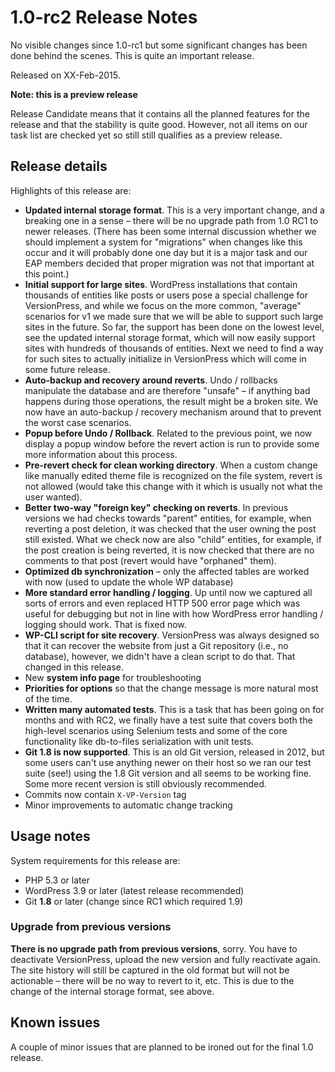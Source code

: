 # 1.0-rc2 Release Notes

No visible changes since 1.0-rc1 but some significant changes has been done behind the scenes. This is quite an important release.

Released on XX-Feb-2015.


<div class="note">
  <strong>Note: this is a preview release</strong>
  <p>Release Candidate means that it contains all the planned features for the release and that the stability is quite good. However, not all items on our task list are checked yet so still still qualifies as a preview release.</p>
</div>


## Release details

Highlights of this release are:

 - **Updated internal storage format**. This is a very important change, and a breaking one in a sense – there will be no upgrade path from 1.0 RC1 to newer releases. (There has been some internal discussion whether we should implement a system for "migrations" when changes like this occur and it will probably done one day but it is a major task and our EAP members decided that proper migration was not that important at this point.)
 - **Initial support for large sites**. WordPress installations that contain thousands of entities like posts or users pose a special challenge for VersionPress, and while we focus on the more common, "average" scenarios for v1 we made sure that we will be able to support such large sites in the future. So far, the support has been done on the lowest level, see the updated internal storage format, which will now easily support sites with hundreds of thousands of entities. Next we need to find a way for such sites to actually initialize in VersionPress which will come in some future release.
 - **Auto-backup and recovery around reverts**. Undo / rollbacks manipulate the database and are therefore "unsafe" – if anything bad happens during those operations, the result might be a broken site. We now have an auto-backup / recovery mechanism around that to prevent the worst case scenarios.
 - **Popup before Undo / Rollback**. Related to the previous point, we now display a popup window before the revert action is run to provide some more information about this process.
 - **Pre-revert check for clean working directory**. When a custom change like manually edited theme file is recognized on the file system, revert is not allowed (would take this change with it which is usually not what the user wanted).
 - **Better two-way "foreign key" checking on reverts**. In previous versions we had checks towards "parent" entities, for example, when reverting a post deletion, it was checked that the user owning the post still existed. What we check now are also "child" entities, for example, if the post creation is being reverted, it is now checked that there are no comments to that post (revert would have "orphaned" them).
 - **Optimized db synchronization** – only the affected tables are worked with now (used to update the whole WP database)
 - **More standard error handling / logging**. Up until now we captured all sorts of errors and even replaced HTTP 500 error page which was useful for debugging but not in line with how WordPress error handling / logging should work. That is fixed now.
 - **WP-CLI script for site recovery**. VersionPress was always designed so that it can recover the website from just a Git repository (i.e., no database), however, we didn't have a clean script to do that. That changed in this release.
 - New **system info page** for troubleshooting
 - **Priorities for options** so that the change message is more natural most of the time.
 - **Written many automated tests**. This is a task that has been going on for months and with RC2, we finally have a test suite that covers both the high-level scenarios using Selenium tests and some of the core functionality like db-to-files serialization with unit tests.
 - **Git 1.8 is now supported**. This is an old Git version, released in 2012, but some users can't use anything newer on their host so we ran our test suite (see!) using the 1.8 Git version and all seems to be working fine. Some more recent version is still obviously recommended.
 - Commits now contain `X-VP-Version` tag
 - Minor improvements to automatic change tracking


## Usage notes

System requirements for this release are:

* PHP 5.3 or later
* WordPress 3.9 or later (latest release recommended)
* Git **1.8** or later (change since RC1 which required 1.9)


### Upgrade from previous versions 

**There is no upgrade path from previous versions**, sorry. You have to deactivate VersionPress, upload the new version and fully reactivate again. The site history will still be captured in the old format but will not be actionable – there will be no way to revert to it, etc. This is due to the change of the internal storage format, see above. 


## Known issues ##

A couple of minor issues that are planned to be ironed out for the final 1.0 release.